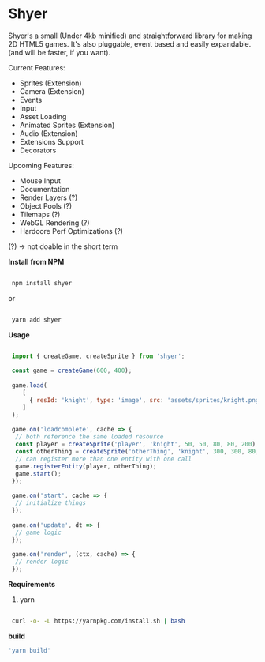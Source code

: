 # Shyer
Shyer's a small (Under 4kb minified) and straightforward library for making 2D HTML5 games. 
It's also pluggable, event based and easily expandable. (and will be faster, if you want).

Current Features:
  - Sprites (Extension)
  - Camera (Extension)
  - Events
  - Input
  - Asset Loading
  - Animated Sprites (Extension)
  - Audio (Extension)
  - Extensions Support
  - Decorators

Upcoming Features:
  - Mouse Input
  - Documentation
  - Render Layers (?)
  - Object Pools (?)
  - Tilemaps (?)
  - WebGL Rendering (?)
  - Hardcore Perf Optimizations (?)
  
(?) -> not doable in the short term

**Install from NPM**

```bash

 npm install shyer

```
  or 
  
```bash

 yarn add shyer

```
**Usage**

```javascript

 import { createGame, createSprite } from 'shyer';
 
 const game = createGame(600, 400);
 
 game.load(
    [
      { resId: 'knight', type: 'image', src: 'assets/sprites/knight.png' }
    ]
 );
 
 game.on('loadcomplete', cache => {
  // both reference the same loaded resource
  const player = createSprite('player', 'knight', 50, 50, 80, 80, 200);
  const otherThing = createSprite('otherThing', 'knight', 300, 300, 80, 80, 200);
  // can register more than one entity with one call
  game.registerEntity(player, otherThing);
  game.start();
 });
 
 game.on('start', cache => {
  // initialize things
 });
 
 game.on('update', dt => {
  // game logic
 });
 
 game.on('render', (ctx, cache) => {
  // render logic
 });
```

**Requirements**

1. yarn 

```bash

 curl -o- -L https://yarnpkg.com/install.sh | bash

```

**build** 
```bash
'yarn build'  
```

